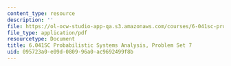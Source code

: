 ```yaml
---
content_type: resource
description: ''
file: https://ol-ocw-studio-app-qa.s3.amazonaws.com/courses/6-041sc-probabilistic-systems-analysis-and-applied-probability-fall-2013/095723a0e09d080996a0ac9692499f8b_MIT6_041SCF13_assn07.pdf
file_type: application/pdf
resourcetype: Document
title: 6.041SC Probabilistic Systems Analysis, Problem Set 7
uid: 095723a0-e09d-0809-96a0-ac9692499f8b
---
```

